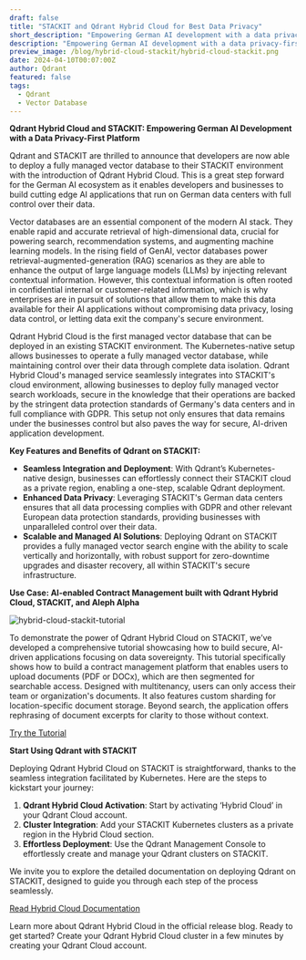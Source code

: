 ```yaml
---
draft: false
title: "STACKIT and Qdrant Hybrid Cloud for Best Data Privacy"
short_description: "Empowering German AI development with a data privacy-first platform." 
description: "Empowering German AI development with a data privacy-first platform."
preview_image: /blog/hybrid-cloud-stackit/hybrid-cloud-stackit.png
date: 2024-04-10T00:07:00Z
author: Qdrant
featured: false
tags:
  - Qdrant
  - Vector Database
---
```


**Qdrant Hybrid Cloud and STACKIT: Empowering German AI Development with a Data Privacy-First Platform**

Qdrant and STACKIT are thrilled to announce that developers are now able to deploy a fully managed vector database to their STACKIT environment with the introduction of Qdrant Hybrid Cloud. This is a great step forward for the German AI ecosystem as it enables developers and businesses to build cutting edge AI applications that run on German data centers with full control over their data.

Vector databases are an essential component of the modern AI stack. They enable rapid and accurate retrieval of high-dimensional data, crucial for powering search, recommendation systems, and augmenting machine learning models. In the rising field of GenAI, vector databases power retrieval-augmented-generation (RAG) scenarios as they are able to enhance the output of large language models (LLMs) by injecting relevant contextual information. However, this contextual information is often rooted in confidential internal or customer-related information, which is why enterprises are in pursuit of solutions that allow them to make this data available for their AI applications without compromising data privacy, losing data control, or letting data exit the company's secure environment.

Qdrant Hybrid Cloud is the first managed vector database that can be deployed in an existing STACKIT environment. The Kubernetes-native setup allows businesses to operate a fully managed vector database, while maintaining control over their data through complete data isolation. Qdrant Hybrid Cloud's managed service seamlessly integrates into STACKIT's cloud environment, allowing businesses to deploy fully managed vector search workloads, secure in the knowledge that their operations are backed by the stringent data protection standards of Germany's data centers and in full compliance with GDPR. This setup not only ensures that data remains under the businesses control but also paves the way for secure, AI-driven application development.

**Key Features and Benefits of Qdrant on STACKIT:**

- **Seamless Integration and Deployment**: With Qdrant’s Kubernetes-native design, businesses can effortlessly connect their STACKIT cloud as a private region, enabling a one-step, scalable Qdrant deployment.
- **Enhanced Data Privacy**: Leveraging STACKIT's German data centers ensures that all data processing complies with GDPR and other relevant European data protection standards, providing businesses with unparalleled control over their data.
- **Scalable and Managed AI Solutions**: Deploying Qdrant on STACKIT provides a fully managed vector search engine with the ability to scale vertically and horizontally, with robust support for zero-downtime upgrades and disaster recovery, all within STACKIT's secure infrastructure.

**Use Case: AI-enabled Contract Management built with Qdrant Hybrid Cloud, STACKIT, and Aleph Alpha**

![hybrid-cloud-stackit-tutorial](/blog/hybrid-cloud-stackit/hybrid-cloud-stackit-tutorial.png)

To demonstrate the power of Qdrant Hybrid Cloud on STACKIT, we’ve developed a comprehensive tutorial showcasing how to build secure, AI-driven applications focusing on data sovereignty. This tutorial specifically shows how to build a contract management platform that enables users to upload documents (PDF or DOCx), which are then segmented for searchable access. Designed with multitenancy, users can only access their team or organization's documents. It also features custom sharding for location-specific document storage. Beyond search, the application offers rephrasing of document excerpts for clarity to those without context.

[Try the Tutorial](/documentation/tutorials/rag-contract-management-stackit-aleph-alpha/)

**Start Using Qdrant with STACKIT**

Deploying Qdrant Hybrid Cloud on STACKIT is straightforward, thanks to the seamless integration facilitated by Kubernetes. Here are the steps to kickstart your journey:

1. **Qdrant Hybrid Cloud Activation**: Start by activating ‘Hybrid Cloud’ in your Qdrant Cloud account.
2. **Cluster Integration**: Add your STACKIT Kubernetes clusters as a private region in the Hybrid Cloud section.
3. **Effortless Deployment**: Use the Qdrant Management Console to effortlessly create and manage your Qdrant clusters on STACKIT.

We invite you to explore the detailed documentation on deploying Qdrant on STACKIT, designed to guide you through each step of the process seamlessly.

[Read Hybrid Cloud Documentation](/documentation/hybrid-cloud/)

Learn more about Qdrant Hybrid Cloud in the official release blog. Ready to get started? Create your Qdrant Hybrid Cloud cluster in a few minutes by creating your Qdrant Cloud account.